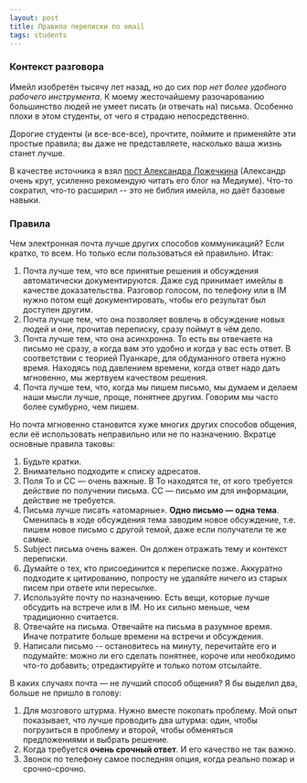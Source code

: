 ```yaml
---
layout: post
title: Правила переписки по email
tags: students
---
```


### Контекст разговора

Имейл изобретён тысячу лет назад, но до сих пор _нет более удобного рабочего инструмента_. К моему жесточайшему разочарованию большинство людей не умеет писать (и отвечать на) письма. Особенно плохи в этом студенты, от чего я страдаю непосредственно.

Дорогие студенты (и все-все-все), прочтите, поймите и применяйте эти простые правила; вы даже не представляете, насколько ваша жизнь станет лучше.

В качестве источника я взял [пост Александра Ложечкина](https://medium.com/@allo/о-почте-и-встречах-2af829384041) (Александр очень крут, усиленно рекомендую читать его блог на Медиуме). Что-то сократил, что-то расширил -- это не библия имейла, но даёт базовые навыки.

### Правила

Чем электронная почта лучше других способов коммуникаций? Если кратко, то всем. Но только если пользоваться ей правильно. Итак:

1. Почта лучше тем, что все принятые решения и обсуждения автоматически документируются. Даже суд принимает имейлы в качестве доказательства. Разговор голосом, по телефону или в IM нужно потом ещё документировать, чтобы его результат был доступен другим.
2. Почта лучше тем, что она позволяет вовлечь в обсуждение новых людей и они, прочитав переписку, сразу поймут в чём дело.
3. Почта лучше тем, что она асинхронна. То есть вы отвечаете на письмо не сразу, а когда вам это удобно и когда у вас есть ответ. В соответствии с теорией Пуанкаре, для обдуманного ответа нужно время. Находясь под давлением времени, когда ответ надо дать мгновенно, мы жертвуем качеством решения.
4. Почта лучше тем, что, когда мы пишем письмо, мы думаем и делаем наши мысли лучше, проще, понятнее другим. Говорим мы часто более сумбурно, чем пишем.

Но почта мгновенно становится хуже многих других способов общения, если её использовать неправильно или не по назначению. Вкратце основные правила таковы:

1. Будьте кратки.
2. Внимательно подходите к списку адресатов.
3. Поля To и CC — очень важные. В To находятся те, от кого требуется действие по получении письма. CC — письмо им для информации, действие не требуется.
4. Письма лучше писать «атомарные». __Одно письмо — одна тема__. Сменилась в ходе обсуждения тема заводим новое обсуждение, т.е. пишем новое письмо с другой темой, даже если получатели те же самые.
5. Subject письма очень важен. Он должен отражать тему и контекст переписки.
6. Думайте о тех, кто присоединится к переписке позже. Аккуратно подходите к цитированию, попросту не удаляйте ничего из старых писем при ответе или пересылке.
7. Используйте почту по назначению. Есть вещи, которые лучше обсудить на встрече или в IM. Но их сильно меньше, чем традиционно считается.
8. Отвечайте на письма. Отвечайте на письма в разумное время. Иначе потратите больше времени на встречи и обсуждения.
9. Написали письмо -- остановитесь на минуту, перечитайте его и подумайте: можно ли его сделать понятнее, короче или необходимо что-то добавить; отредактируйте и только потом отсылайте.

В каких случаях почта — не лучший способ общения? Я бы выделил два, больше не пришло в голову:

1. Для мозгового штурма. Нужно вместе покопать проблему. Мой опыт показывает, что лучше проводить два штурма: один, чтобы погрузиться в проблему и второй, чтобы обменяться предложениями и выбрать решение.
2. Когда требуется __очень срочный ответ__. И его качество не так важно.
3. Звонок по телефону самое последняя опция, когда реально пожар и срочно-срочно.

